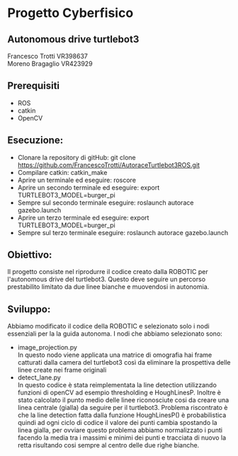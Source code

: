 # Progetto Cyberfisico
## Autonomous drive turtlebot3
Francesco Trotti VR398637 <br>
Moreno Bragaglio VR423929

## Prerequisiti
- ROS
- catkin
- OpenCV

## Esecuzione:
- Clonare la repository di gitHub: git clone https://github.com/FrancescoTrotti/AutoraceTurtlebot3ROS.git
- Compilare catkin: catkin_make
- Aprire un terminale ed eseguire: roscore
- Aprire un secondo terminale ed eseguire: export TURTLEBOT3_MODEL=burger_pi
- Sempre sul secondo terminale eseguire: roslaunch autorace gazebo.launch
- Aprire un terzo terminale ed eseguire: export TURTLEBOT3_MODEL=burger_pi
- Sempre sul terzo terminale eseguire: roslaunch autorace gazebo.launch

## Obiettivo:
Il progetto consiste nel riprodurre il codice creato dalla ROBOTIC per l'autonomous drive del turtlebot3. Questo deve seguire un 
percorso prestabilito limitato da due linee bianche e muovendosi in autonomia.

## Sviluppo:
Abbiamo modificato il codice della ROBOTIC e selezionato solo i nodi essenziali per la la guida autonoma. 
I nodi che abbiamo selezionato sono: <br>
- image_projection.py <br>
In questo nodo viene applicata una matrice di omografia hai frame catturati dalla camera del turtlebot3 così da eliminare la prospettiva delle linee create nei frame originali
- detect_lane.py <br>
In questo codice è stata reimplementata la line detection utilizzando funzioni di openCV ad esempio thresholding e HoughLinesP. Inoltre è stato calcolato il punto medio delle linee riconosciute cosi da 
creare una linea centrale (gialla) da seguire per il turtlebot3. Problema riscontrato è che la line detection fatta dalla funzione HoughLinesP() è probabilistica quindi ad ogni ciclo di codice il valore dei punti cambia 
spostando la linea gialla, per ovviare questo problema abbiamo normalizzato i punti facendo la media tra i massimi e minimi dei punti e tracciata di nuovo la retta risultando cosi sempre al centro delle due righe bianche. <br>
